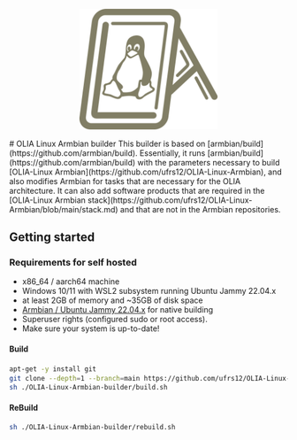 <p align="center">
 <img width="250px" src="https://github.com/ufrs12/OLIA-Linux-Armbian/blob/main/sources/img/logo/OLIA-Linux.png" alt="qr"/>
</p>
# OLIA Linux Armbian builder
This builder is based on [armbian/build](https://github.com/armbian/build). Essentially, it runs [armbian/build](https://github.com/armbian/build) with the parameters necessary to build [OLIA-Linux Armbian](https://github.com/ufrs12/OLIA-Linux-Armbian), and also modifies Armbian for tasks that are necessary for the OLIA architecture. It can also add software products that are required in the [OLIA-Linux Armbian stack](https://github.com/ufrs12/OLIA-Linux-Armbian/blob/main/stack.md) and that are not in the Armbian repositories.  


## Getting started

### Requirements for self hosted

- x86_64 / aarch64 machine
- Windows 10/11 with WSL2 subsystem running Ubuntu Jammy 22.04.x
- at least 2GB of memory and ~35GB of disk space
- [Armbian / Ubuntu Jammy 22.04.x](https://github.com/armbian/sdk) for native building
- Superuser rights (configured sudo or root access).
- Make sure your system is up-to-date!  

#### Build

```bash
apt-get -y install git
git clone --depth=1 --branch=main https://github.com/ufrs12/OLIA-Linux-Armbian-builder
sh ./OLIA-Linux-Armbian-builder/build.sh

```
#### ReBuild

```bash
sh ./OLIA-Linux-Armbian-builder/rebuild.sh

```
